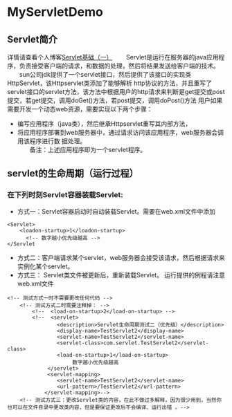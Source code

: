 # MyServletDemo
## Servlet简介
详情请查看个人博客[Servlet基础（一）](http://activeblog.xin/2017/07/19/Servlet%E5%9F%BA%E7%A1%80%EF%BC%88%E4%B8%80%EF%BC%89%EF%BC%9Aservlet%E7%9A%84%E7%94%9F%E5%91%BD%E5%91%A8%E6%9C%9F/)
&emsp;&emsp;Servlet是运行在服务器的java应用程序，负责接受客户端的请求，和数据的处理，然后将结果发送给客户端的技术。  
&emsp;&emsp;sun公司jdk提供了一个servlet接口，然后提供了该接口的实现类HttpServlet，该Httpservlet类添加了能够解析   http协议的方法，并且重写了servlet接口的servlet方法，该方法中根据用户的http请求来判断是get提交或post提交，若get提交，调用doGet()方法，若post提交，调用doPost()方法
用户如果需要开发一个动态web资源，需要实现以下两个步骤：
- 编写应用程序（java类），然后继承Httpservlet重写其内部方法，
- 将应用程序部署到web服务器中，通过请求访问该应用程序，web服务器会调用该程序进行数	据处理。  
&emsp;&emsp;备注：上述应用程序即为一个servlet程序。
## servlet的生命周期（运行过程）
### 在下列时刻Servlet容器装载Servlet:

- 方式一：Servlet容器启动时自动装载Servlet。需要在web.xml文件中添加
```
<Servlet>
    <loadon-startup>1</loadon-startup>
      <!-- 数字越小优先级越高 -->
</Servlet
```
- 方式二：客户端请求某个servlet，web服务器会接受该请求，然后根据请求来实例化某个servlet。
- 方式三： Servlet类文件被更新后，重新装载Servlet。
运行提供的例程请注意web.xml文件
```
<!-- 测试方式一时不需要更改任何代码 -->
	<!-- 测试方式二时需要注释掉： -->
		<!--  <load-on-startup>2</load-on-startup> -->
		<!--  <servlet>
			    <description>Servlet生命周期测试二（优先级）</description>
			    <display-name>TestServlet2</display-name>
			    <servlet-name>TestServlet2</servlet-name>
			    <servlet-class>com.servlet.TestServlet2</servlet-class>
			    <load-on-startup>1</load-on-startup>
			      	 数字越小优先级越高
		 	 </servlet>
		 	 <servlet-mapping>
			    <servlet-name>TestServlet2</servlet-name>
			    <url-pattern>/TestServlet2</url-pattern>
			</servlet-mapping>-->
	<!-- 测试方式三：更改Servlet类的内容，在此不做过多解释，因为很少用到，当然你也可以在文件目录中更改类内容，但是要保证更改后不会编译、运行出错 。-->
```